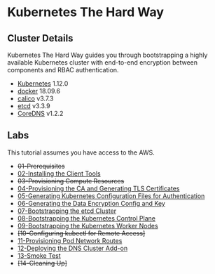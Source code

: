 # Kubernetes The Hard Way




## Cluster Details

Kubernetes The Hard Way guides you through bootstrapping a highly available Kubernetes cluster with end-to-end encryption between components and RBAC authentication.

* [Kubernetes](https://github.com/kubernetes/kubernetes) 1.12.0
* [docker](https://github.com/docker/docker-ce) 18.09.6
* [calico](https://github.com/projectcalico/calico) v3.7.3
* [etcd](https://github.com/coreos/etcd) v3.3.9
* [CoreDNS](https://github.com/coredns/coredns) v1.2.2

## Labs

This tutorial assumes you have access to the AWS.

* ~~01-Prerequisites~~
* [02-Installing the Client Tools](docs/02-client-tools.md)
* ~~03-Provisioning Compute Resources~~
* [04-Provisioning the CA and Generating TLS Certificates](docs/04-certificate-authority.md)
* [05-Generating Kubernetes Configuration Files for Authentication](docs/05-kubernetes-configuration-files.md)
* [06-Generating the Data Encryption Config and Key](docs/06-data-encryption-keys.md)
* [07-Bootstrapping the etcd Cluster](docs/07-bootstrapping-etcd.md)
* [08-Bootstrapping the Kubernetes Control Plane](docs/08-bootstrapping-kubernetes-controllers.md)
* [09-Bootstrapping the Kubernetes Worker Nodes](docs/09-bootstrapping-kubernetes-workers.md)
* ~~[10-Configuring kubectl for Remote Access]~~
* [11-Provisioning Pod Network Routes](docs/11-pod-network-routes.md)
* [12-Deploying the DNS Cluster Add-on](docs/12-dns-addon.md)
* [13-Smoke Test](docs/13-smoke-test.md)
* ~~[14-Cleaning Up]~~
